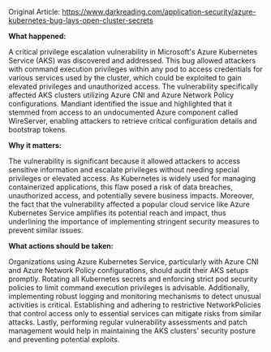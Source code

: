 Original Article: https://www.darkreading.com/application-security/azure-kubernetes-bug-lays-open-cluster-secrets

**What happened:**

A critical privilege escalation vulnerability in Microsoft's Azure Kubernetes Service (AKS) was discovered and addressed. This bug allowed attackers with command execution privileges within any pod to access credentials for various services used by the cluster, which could be exploited to gain elevated privileges and unauthorized access. The vulnerability specifically affected AKS clusters utilizing Azure CNI and Azure Network Policy configurations. Mandiant identified the issue and highlighted that it stemmed from access to an undocumented Azure component called WireServer, enabling attackers to retrieve critical configuration details and bootstrap tokens.

**Why it matters:**

The vulnerability is significant because it allowed attackers to access sensitive information and escalate privileges without needing special privileges or elevated access. As Kubernetes is widely used for managing containerized applications, this flaw posed a risk of data breaches, unauthorized access, and potentially severe business impacts. Moreover, the fact that the vulnerability affected a popular cloud service like Azure Kubernetes Service amplifies its potential reach and impact, thus underlining the importance of implementing stringent security measures to prevent similar issues.

**What actions should be taken:**

Organizations using Azure Kubernetes Service, particularly with Azure CNI and Azure Network Policy configurations, should audit their AKS setups promptly. Rotating all Kubernetes secrets and enforcing strict pod security policies to limit command execution privileges is advisable. Additionally, implementing robust logging and monitoring mechanisms to detect unusual activities is critical. Establishing and adhering to restrictive NetworkPolicies that control access only to essential services can mitigate risks from similar attacks. Lastly, performing regular vulnerability assessments and patch management would help in maintaining the AKS clusters' security posture and preventing potential exploits.